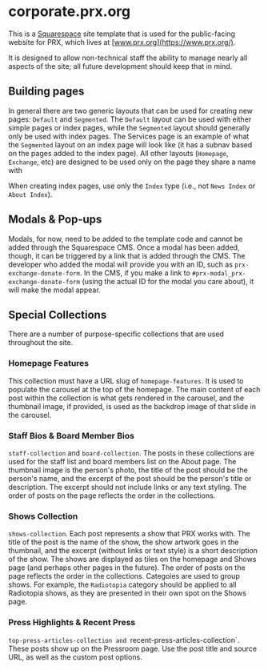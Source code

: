 # corporate.prx.org

This is a [Squarespace](https://www.squarespace.com/) site template that is used for the public-facing website for PRX, which lives at [www.prx.org](https://www.prx.org/).

It is designed to allow non-technical staff the ability to manage nearly all aspects of the site; all future development should keep that in mind.

## Building pages

In general there are two generic layouts that can be used for creating new pages: `Default` and `Segmented`. The `Default` layout can be used with either simple pages or index pages, while the `Segmented` layout should generally only be used with index pages. The Services page is an example of what the `Segmented` layout on an index page will look like (it has a subnav based on the pages added to the index page). All other layouts (`Homepage`, `Exchange`, etc) are designed to be used only on the page they share a name with

When creating index pages, use only the `Index` type (i.e., not `News Index` or `About Index`).

## Modals & Pop-ups

Modals, for now, need to be added to the template code and cannot be added through the Squarespace CMS. Once a modal has been added, though, it can be triggered by a link that is added through the CMS. The developer who added the modal will provide you with an ID, such as `prx-exchange-donate-form`. In the CMS, if you make a link to `#prx-modal_prx-exchange-donate-form` (using the actual ID for the modal you care about), it will make the modal appear.

## Special Collections

There are a number of purpose-specific collections that are used throughout the site.

### Homepage Features

This collection must have a URL slug of `homepage-features`. It is used to populate the carousel at the top of the homepage. The main content of each post within the collection is what gets rendered in the carousel, and the thumbnail image, if provided, is used as the backdrop image of that slide in the carousel.

### Staff Bios & Board Member Bios

`staff-collection` and `board-collection`. The posts in these collections are used for the staff list and board members list on the About page. The thumbnail image is the person's photo, the title of the post should be the person's name, and the excerpt of the post should be the person's title or description. The excerpt should not include links or any text styling. The order of posts on the page reflects the order in the collections.

### Shows Collection

`shows-collection`. Each post represents a show that PRX works with. The title of the post is the name of the show, the show artwork goes in the thumbnail, and the excerpt (without links or text style) is a short description of the show. The shows are displayed as tiles on the homepage and Shows page (and perhaps other pages in the future). The order of posts on the page reflects the order in the collections. Categoies are used to group shows. For example, the `Radiotopia` category should be applied to all Radiotopia shows, as they are presented in their own spot on the Shows page.

### Press Highlights & Recent Press

`top-press-articles-collection and `recent-press-articles-collection`. These posts show up on the Pressroom page. Use the post title and source URL, as well as the custom post options.
